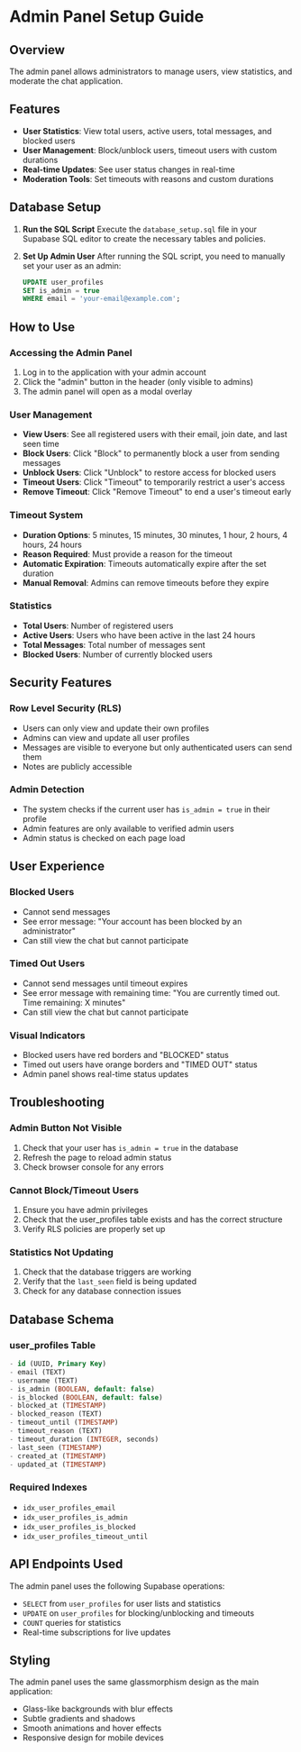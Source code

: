 # Admin Panel Setup Guide

## Overview
The admin panel allows administrators to manage users, view statistics, and moderate the chat application.

## Features
- **User Statistics**: View total users, active users, total messages, and blocked users
- **User Management**: Block/unblock users, timeout users with custom durations
- **Real-time Updates**: See user status changes in real-time
- **Moderation Tools**: Set timeouts with reasons and custom durations

## Database Setup

1. **Run the SQL Script**
   Execute the `database_setup.sql` file in your Supabase SQL editor to create the necessary tables and policies.

2. **Set Up Admin User**
   After running the SQL script, you need to manually set your user as an admin:
   ```sql
   UPDATE user_profiles 
   SET is_admin = true 
   WHERE email = 'your-email@example.com';
   ```

## How to Use

### Accessing the Admin Panel
1. Log in to the application with your admin account
2. Click the "admin" button in the header (only visible to admins)
3. The admin panel will open as a modal overlay

### User Management
- **View Users**: See all registered users with their email, join date, and last seen time
- **Block Users**: Click "Block" to permanently block a user from sending messages
- **Unblock Users**: Click "Unblock" to restore access for blocked users
- **Timeout Users**: Click "Timeout" to temporarily restrict a user's access
- **Remove Timeout**: Click "Remove Timeout" to end a user's timeout early

### Timeout System
- **Duration Options**: 5 minutes, 15 minutes, 30 minutes, 1 hour, 2 hours, 4 hours, 24 hours
- **Reason Required**: Must provide a reason for the timeout
- **Automatic Expiration**: Timeouts automatically expire after the set duration
- **Manual Removal**: Admins can remove timeouts before they expire

### Statistics
- **Total Users**: Number of registered users
- **Active Users**: Users who have been active in the last 24 hours
- **Total Messages**: Total number of messages sent
- **Blocked Users**: Number of currently blocked users

## Security Features

### Row Level Security (RLS)
- Users can only view and update their own profiles
- Admins can view and update all user profiles
- Messages are visible to everyone but only authenticated users can send them
- Notes are publicly accessible

### Admin Detection
- The system checks if the current user has `is_admin = true` in their profile
- Admin features are only available to verified admin users
- Admin status is checked on each page load

## User Experience

### Blocked Users
- Cannot send messages
- See error message: "Your account has been blocked by an administrator"
- Can still view the chat but cannot participate

### Timed Out Users
- Cannot send messages until timeout expires
- See error message with remaining time: "You are currently timed out. Time remaining: X minutes"
- Can still view the chat but cannot participate

### Visual Indicators
- Blocked users have red borders and "BLOCKED" status
- Timed out users have orange borders and "TIMED OUT" status
- Admin panel shows real-time status updates

## Troubleshooting

### Admin Button Not Visible
1. Check that your user has `is_admin = true` in the database
2. Refresh the page to reload admin status
3. Check browser console for any errors

### Cannot Block/Timeout Users
1. Ensure you have admin privileges
2. Check that the user_profiles table exists and has the correct structure
3. Verify RLS policies are properly set up

### Statistics Not Updating
1. Check that the database triggers are working
2. Verify that the `last_seen` field is being updated
3. Check for any database connection issues

## Database Schema

### user_profiles Table
```sql
- id (UUID, Primary Key)
- email (TEXT)
- username (TEXT)
- is_admin (BOOLEAN, default: false)
- is_blocked (BOOLEAN, default: false)
- blocked_at (TIMESTAMP)
- blocked_reason (TEXT)
- timeout_until (TIMESTAMP)
- timeout_reason (TEXT)
- timeout_duration (INTEGER, seconds)
- last_seen (TIMESTAMP)
- created_at (TIMESTAMP)
- updated_at (TIMESTAMP)
```

### Required Indexes
- `idx_user_profiles_email`
- `idx_user_profiles_is_admin`
- `idx_user_profiles_is_blocked`
- `idx_user_profiles_timeout_until`

## API Endpoints Used

The admin panel uses the following Supabase operations:
- `SELECT` from `user_profiles` for user lists and statistics
- `UPDATE` on `user_profiles` for blocking/unblocking and timeouts
- `COUNT` queries for statistics
- Real-time subscriptions for live updates

## Styling

The admin panel uses the same glassmorphism design as the main application:
- Glass-like backgrounds with blur effects
- Subtle gradients and shadows
- Smooth animations and hover effects
- Responsive design for mobile devices 